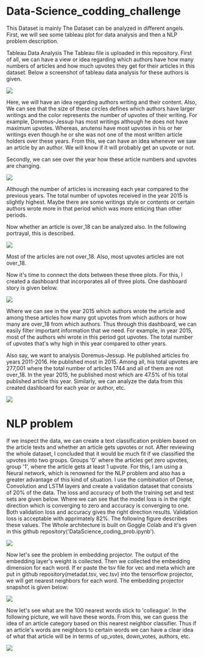 # Data-Science_codding_challenge
This Dataset is mainly The Dataset can be analyzed in different angels. First, we will see some tableau plot for data analysis and then a NLP problem description.

Tableau Data Analysis
The Tableau file is uploaded in this repository. First of all, we can have a view or idea regarding which authors have how many numbers of articles and how much upvotes they get for their articles in this dataset. Below a screenshot of tableau data analysis for these authors is given.

![](Sheet%201.png)

Here, we will have an idea regarding authors writing and their content. Also, We can see that the size of these circles defines which authors have larger writings and the color represents the number of upvotes of their writing. For example, Doremus-Jessup has most writings although he does not have maximum upvotes. Whereas, anutensi have most upvotes in his or her writings even though he or she was not one of the most written article holders over these years. From this, we can have an idea whenever we saw an article by an author. We will know if it will probably get an upvote or not.

Secondly, we can see over the year how these article numbers and upvotes are changing.

![](Sheet%202.png)



Although the number of articles is increasing each year compared to the previous years. The total number of upvotes received in the year 2015 is slightly highest. Maybe there are some writings style or contents or certain authors wrote more in that period which was more enticing than other periods.

Now whether an article is over_18 can be analyzed also. In the following portrayal, this is described.

![](Sheet%203.png)



Most of the articles are not over_18. Also, most upvotes articles are not over_18.

<p>Now it's time to connect the dots between these three plots. For this, I created a dashboard that incorporates all of three plots. One dashboard story is given below.
  
   ![](Capture1.JPG)
  
  Where we can see in the year 2015 which authors wrote the article and among these articles how many got upvotes from which authors or how many are over_18 from which authors. Thus through this dashboard, we can easily filter important information that we need. For example, in year 2015, most of the authors whi wrote in this period got upvotes. The total number of upvotes that's why high in this year compared to other years. </p>
  <p>  Also say, we want to analysis  Doremus-Jessup. He published articles fro years 2011-2016. He published most in 2015. Among all, his total upvotes are 277,001 where the total number of articles 1744 and all of them are not over_18. In the year 2015, he published most which are 47.5% of his total published article this year. Similarly, we can analyze the data from this created dashboard for each year or author, etc.</p>
  
  
  ![](Capture.JPG)

  # NLP problem
 <p> If we inspect the data, we can create a text classification problem based on the article texts and whether an article gets upvotes or not. After reviewing the whole dataset, I concluded that it would be much fit if we classified the upvotes into two groups. Groups '0' where the articles get zero upvotes, group '1', where the article gets at least 1 upvote. For this, I am using a Neural network, which is renowned for the NLP problem and also has a greater advantage of this kind of situation. I use the combination of Dense, Convolution and LSTM layers and create a validation dataset that consists of 20% of the data. The loss and accuracy of both the training set and test sets are given below. Where we can see that the model loss is in the right direction which is converging to zero and accuracy is converging to one. Both validation loss and accuracy gives the right direction results. Validation loss is acceptable with apprimately 82%. The following figure describes these values. The Whole architecture is built on Goggle Colab and it's given in this github repository('DataScience_coding_prob.ipynb'). </p>
   
   ![](Capture3.JPG)

  <p> Now let's see the problem in embedding projector. The output of the embedding layer's weight is collected. Then we collected the embedding dimension for each word. If er paste the tsv file for vec and meta which are put in github repository(metadat.tsv, vec.tsv) into the tensorflow projector, we will get nearest neighbors for each word. 
  The embedding projector snapshot is given below:</p>
     
   ![](Capture4.JPG)
     
<p>Now let's see what are the 100 nearest words stick to 'colleague'. In the following picture, we will have these words. From this, we can guess the idea of an article category based on this nearest neighbor classifier. Thus if an article's words are neighbors to certain words
we can have a clear idea of what that article will be in terms of up_votes, down_votes, authors, etc. </p>
   
   ![](Capture5.JPG)
